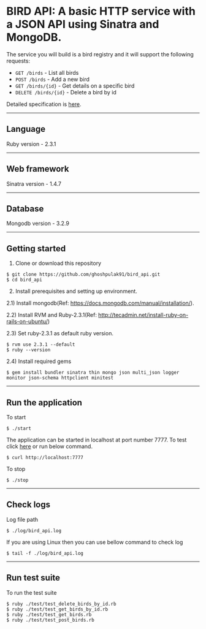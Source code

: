 # BIRD API: A basic HTTP service with a JSON API using Sinatra and MongoDB. 

The service you will build is a bird registry and it will support the following requests:

 - `GET /birds` - List all birds
 - `POST /birds` - Add a new bird
 - `GET /birds/{id}` - Get details on a specific bird
 - `DELETE /birds/{id}` - Delete a bird by id

Detailed specification is [here](https://gist.github.com/sebdah/265f4255cb302c80abd4).

------

## Language 

Ruby version - 2.3.1

------

## Web framework 

Sinatra version - 1.4.7 

------

## Database 

Mongodb version - 3.2.9 

------

## Getting started

1) Clone or download this repository

~~~
$ git clone https://github.com/ghoshpulak91/bird_api.git
$ cd bird_api
~~~

2) Install prerequisites and setting up environment.

2.1) Install mongodb(Ref: https://docs.mongodb.com/manual/installation/).

2.2) Install RVM and Ruby-2.3.1(Ref: http://tecadmin.net/install-ruby-on-rails-on-ubuntu/)

2.3) Set ruby-2.3.1 as default ruby version. 

~~~
$ rvm use 2.3.1 --default
$ ruby --version
~~~


2.4) Install required gems 

~~~ 
$ gem install bundler sinatra thin mongo json multi_json logger monitor json-schema httpclient minitest 
~~~

------

## Run the application 

To start 

~~~
$ ./start 
~~~

The application can be started in localhost at port number 7777. To test click [here](http://localhost:7777) or run below command.

~~~
$ curl http://localhost:7777
~~~

To stop 

~~~
$ ./stop 
~~~

------

## Check logs 

Log file path  

~~~
$ ./log/bird_api.log 
~~~

If you are using Linux then you can use bellow command to check log  

~~~
$ tail -f ./log/bird_api.log
~~~

------

## Run test suite 

To run the test suite 

~~~
$ ruby ./test/test_delete_birds_by_id.rb 
$ ruby ./test/test_get_birds_by_id.rb
$ ruby ./test/test_get_birds.rb
$ ruby ./test/test_post_birds.rb
~~~ 
